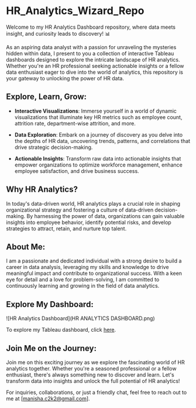# HR_Analytics_Wizard_Repo
Welcome to my HR Analytics Dashboard repository, where data meets insight, and curiosity leads to discovery! 📊

As an aspiring data analyst with a passion for unraveling the mysteries hidden within data, I present to you a collection of interactive Tableau dashboards designed to explore the intricate landscape of HR analytics. Whether you're an HR professional seeking actionable insights or a fellow data enthusiast eager to dive into the world of analytics, this repository is your gateway to unlocking the power of HR data.

## Explore, Learn, Grow:

- **Interactive Visualizations**: Immerse yourself in a world of dynamic visualizations that illuminate key HR metrics such as employee count, attrition rate, department-wise attrition, and more.
  
- **Data Exploration**: Embark on a journey of discovery as you delve into the depths of HR data, uncovering trends, patterns, and correlations that drive strategic decision-making.
  
- **Actionable Insights**: Transform raw data into actionable insights that empower organizations to optimize workforce management, enhance employee satisfaction, and drive business success.

## Why HR Analytics?

In today's data-driven world, HR analytics plays a crucial role in shaping organizational strategy and fostering a culture of data-driven decision-making. By harnessing the power of data, organizations can gain valuable insights into employee behavior, identify potential risks, and develop strategies to attract, retain, and nurture top talent.

## About Me:

I am a passionate and dedicated individual with a strong desire to build a career in data analysis, leveraging my skills and knowledge to drive meaningful impact and contribute to organizational success. With a keen eye for detail and a love for problem-solving, I am committed to continuously learning and growing in the field of data analytics.

## Explore My Dashboard:
![HR Analytics Dashboard](HR ANALYTICS DASHBOARD.png)

To explore my Tableau dashboard, click [here](https://public.tableau.com/views/HRANALYTICSDASHBOARD_17155241426740/HRANALYTICSDASHBOARD?:language=en-US&:sid=&:display_count=n&:origin=viz_share_link).

## Join Me on the Journey:

Join me on this exciting journey as we explore the fascinating world of HR analytics together. Whether you're a seasoned professional or a fellow enthusiast, there's always something new to discover and learn. Let's transform data into insights and unlock the full potential of HR analytics!

For inquiries, collaborations, or just a friendly chat, feel free to reach out to me at [manisha.c2k2@gmail.com].
